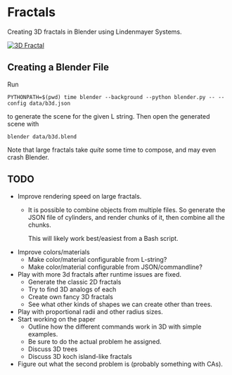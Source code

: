 # Fractals

Creating 3D fractals in Blender using Lindenmayer Systems.

[![3D Fractal](https://i.imgur.com/oARGCvv.png)](https://sketchfab.com/3d-models/b3d-2317c1f611e14369b7a3b83e29be676b)

## Creating a Blender File

Run

```shell
PYTHONPATH=$(pwd) time blender --background --python blender.py -- --config data/b3d.json
```

to generate the scene for the given L string. Then open the generated scene with

```shell
blender data/b3d.blend
```

Note that large fractals take *quite* some time to compose, and may even crash Blender.

## TODO

* Improve rendering speed on large fractals.
  * It is possible to combine objects from multiple files. So generate the JSON file of cylinders,
    and render chunks of it, then combine all the chunks.

    This will likely work best/easiest from a Bash script.
* Improve colors/materials
  * Make color/material configurable from L-string?
  * Make color/material configurable from JSON/commandline?
* Play with more 3d fractals after runtime issues are fixed.
  * Generate the classic 2D fractals
  * Try to find 3D analogs of each
  * Create own fancy 3D fractals
  * See what other kinds of shapes we can create other than trees.
* Play with proportional radii and other radius sizes.
* Start working on the paper
  * Outline how the different commands work in 3D with simple examples.
  * Be sure to do the actual problem he assigned.
  * Discuss 3D trees
  * Discuss 3D koch island-like fractals
* Figure out what the second problem is (probably something with CAs).
